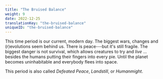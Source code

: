 ```yaml
---
title: "The Bruised Balance"
weight: 9
date: 2022-12-25
translationKey: "the-bruised-balance"
uniqueID: "the-bruised-balance"
---
```


This time period is our current, modern day. The biggest wars, changes and (r)evolutions seem behind us. There is peace---but it's still fragile. The biggest danger is not survival, which allows creatures to try and _live_ ... besides the humans putting their fingers into every pie. Until the planet becomes uninhabitable and everybody flees into space.

This period is also called _Defeated Peace_, _Landstill_, or _Humanmight_.